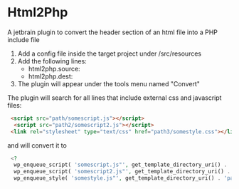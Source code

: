 # Html2Php
A jetbrain plugin to convert the header section of an html file into a PHP include file

1. Add a config file inside the target project under /src/resources  
2. Add the following lines:
    - html2php.source: <relative path from project root to source html file>
    - html2php.dest: <relative path from project root to output file>  
3. The plugin will appear under the tools menu named "Convert"   
    
The plugin will search for all lines that include external css and javascript files:
```html
 <script src="path/somescript.js"></script>  
  <script src="path2/somescript2.js"></script>  
 <link rel="stylesheet" type="text/css" href="path3/somestyle.css"></link>
```
and will convert it to
```php
 <?
  wp_enqueue_script( 'somescript.js"', get_template_directory_uri() . 'path/somescript.js', array()); 
  wp_enqueue_script( 'somescript2.js"', get_template_directory_uri() . 'path2/somescript2.js', array('somescript.js'));
  wp_enqueue_style( 'somestyle.js"', get_template_directory_uri() . 'path3/somestyle.js', array());
```

